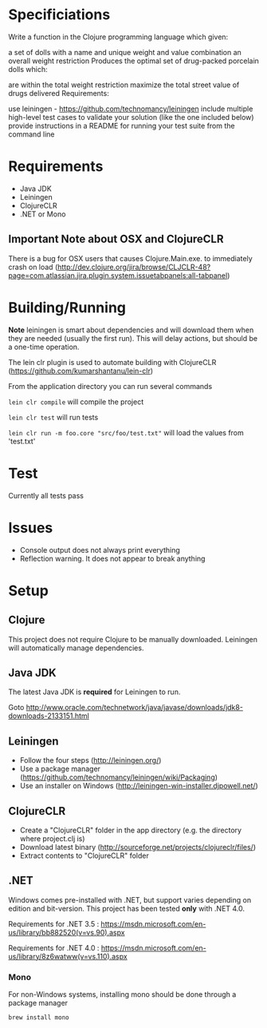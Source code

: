 # Specificiations

Write a function in the Clojure programming language which given:

a set of dolls with a name and unique weight and value combination
an overall weight restriction
Produces the optimal set of drug-packed porcelain dolls which:

are within the total weight restriction
maximize the total street value of drugs delivered
Requirements:

use leiningen - https://github.com/technomancy/leiningen
include multiple high-level test cases to validate your solution (like the one included below)
provide instructions in a README for running your test suite from the command line

# Requirements

* Java JDK
* Leiningen
* ClojureCLR
* .NET or Mono

## Important Note about OSX and ClojureCLR
There is a bug for OSX users that causes Clojure.Main.exe. to immediately crash on load (http://dev.clojure.org/jira/browse/CLJCLR-48?page=com.atlassian.jira.plugin.system.issuetabpanels:all-tabpanel)

# Building/Running

__Note__ leiningen is smart about dependencies and will download them when they are needed (usually the first run). This will delay actions, but should be a one-time operation.

The lein clr plugin is used to automate building with ClojureCLR (https://github.com/kumarshantanu/lein-clr)

From the application directory you can run several commands

`lein clr compile` will compile the project

`lein clr test` will run tests

`lein clr run -m foo.core "src/foo/test.txt"` will load the values from 'test.txt'

# Test

Currently all tests pass

# Issues

* Console output does not always print everything
* Reflection warning. It does not appear to break anything

# Setup

## Clojure

This project does not require Clojure to be manually downloaded. Leiningen will automatically manage dependencies.

## Java JDK

The latest Java JDK is __required__ for Leiningen to run.

Goto http://www.oracle.com/technetwork/java/javase/downloads/jdk8-downloads-2133151.html

## Leiningen

* Follow the four steps (http://leiningen.org/)
* Use a package manager (https://github.com/technomancy/leiningen/wiki/Packaging)
* Use an installer on Windows (http://leiningen-win-installer.djpowell.net/)

## ClojureCLR

* Create a "ClojureCLR" folder in the app directory (e.g. the directory where project.clj is)
* Download latest binary (http://sourceforge.net/projects/clojureclr/files/)
* Extract contents to "ClojureCLR" folder

## .NET

Windows comes pre-installed with .NET, but support varies depending on edition and bit-version. This project has been tested __only__ with .NET 4.0.

Requirements for .NET 3.5 : https://msdn.microsoft.com/en-us/library/bb882520(v=vs.90).aspx

Requirements for .NET 4.0 : https://msdn.microsoft.com/en-us/library/8z6watww(v=vs.110).aspx

### Mono

For non-Windows systems, installing mono should be done through a package manager

```
brew install mono
```
